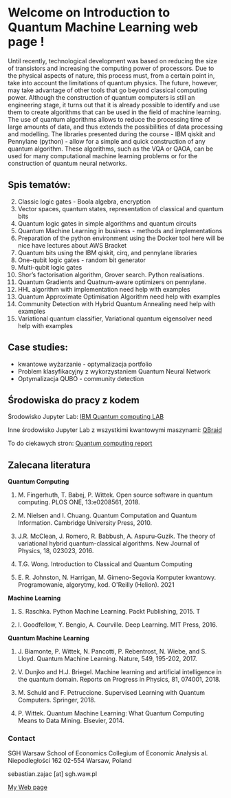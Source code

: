 # Welcome on Introduction to Quantum Machine Learning web page !

Until recently, technological development was based on reducing the size of transistors and increasing the computing power of processors.
Due to the physical aspects of nature, this process must, from a certain point in, take into account the limitations of quantum physics.
The future, however, may take advantage of other tools that go beyond classical computing power. 
Although the construction of quantum computers is still an engineering stage, it turns out that it is already possible to identify and use them to create algorithms that can be used in the field of machine learning. 
The use of quantum algorithms allows to reduce the processing time of large amounts of data, and thus extends the possibilities of data processing and modelling. 
The libraries presented during the course - IBM qiskit and Pennylane (python) - allow for a simple and quick construction of any quantum algorithm. 
These algorithms, such as the VQA or QAOA, can be used for many computational machine learning problems or for the construction of quantum neural networks.



## Spis tematów: 

2. Classic logic gates - Boola algebra, encryption
3. Vector spaces, quantum states, representation of classical and quantum bits
4. Quantum logic gates in simple algorithms and quantum circuits
5. Quantum Machine Learning in business - methods and implementations
6. Preparation of the python environment using the Docker tool here will be nice have lectures about AWS Bracket
7. Quantum bits using the IBM qiskit, cirq, and pennylane libraries
8. One-qubit logic gates - random bit generator
9. Multi-qubit logic gates
10. Shor’s factorisation algorithm, Grover search. Python realisations.
11. Quantum Gradients and Quatnum-aware optimizers on pennylane.
12. HHL algorithm with implementation need help with examples
13. Quantum Approximate Optimisation Algorithm need help with examples
14. Community Detection with Hybrid Quantum Annealing need help with examples
15. Variational quantum classifier, Variational quantum eigensolver need help with examples

## Case studies: 

- kwantowe wyżarzanie - optymalizacja portfolio
- Problem klasyfikacyjny z wykorzystaniem Quantum Neural Network
- Optymalizacja QUBO - community detection 

## Środowiska do pracy z kodem

Środowisko Jupyter Lab: [IBM Quantum computing LAB](https://quantum-computing.ibm.com/lab)

Inne środowisko Jupyter Lab z wszystkimi kwantowymi maszynami: [QBraid](https://lab.qbraid.com)

To do ciekawych stron: [Quantum computing report](https://quantumcomputingreport.com)


## Zalecana literatura

**Quantum Computing**

1. M. Fingerhuth, T. Babej, P. Wittek. Open source software in quantum computing. PLOS ONE, 13:e0208561, 2018.

2. M. Nielsen and I. Chuang. Quantum Computation and Quantum Information. Cambridge University Press, 2010.

3. J.R. McClean, J. Romero, R. Babbush, A. Aspuru-Guzik. The theory of variational hybrid quantum-classical algorithms. New Journal of Physics, 18, 023023, 2016.

4. T.G. Wong. Introduction to Classical and Quantum Computing

5. E. R. Johnston, N. Harrigan, M. Gimeno-Segovia Komputer kwantowy. Programowanie, algorytmy, kod. O'Reilly (Helion). 2021


**Machine Learning**

1. S. Raschka. Python Machine Learning. Packt Publishing, 2015. T

2. I. Goodfellow, Y. Bengio, A. Courville. Deep Learning. MIT Press, 2016.

**Quantum Machine Learning**

1. J. Biamonte, P. Wittek, N. Pancotti, P. Rebentrost, N. Wiebe, and S. Lloyd. Quantum Machine Learning. Nature, 549, 195-202, 2017. 

2. V. Dunjko and H.J. Briegel. Machine learning and artificial intelligence in the quantum domain. Reports on Progress in Physics,  81, 074001, 2018.

3. M. Schuld and F. Petruccione. Supervised Learning with Quantum Computers. Springer, 2018. 

4. P. Wittek. Quantum Machine Learning: What Quantum Computing Means to Data Mining. Elsevier, 2014.


### Contact

SGH Warsaw School of Economics 
Collegium of Economic Analysis 
al. Niepodległości 162 
02-554 Warsaw, Poland 

sebastian.zajac [at] sgh.waw.pl

[My Web page](https://sebastianzajac.pl)
